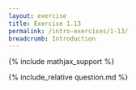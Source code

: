```yaml
---
layout: exercise
title: Exercise 1.13
permalink: /intro-exercises/1-13/
breadcrumb: Introduction
---
```


{% include mathjax_support %}

<div><i class="arrow-up loader" data-chapter="intro-exercises" data-exercise="ex_13" data-rating="0"></i></div>
{% include_relative question.md %}
